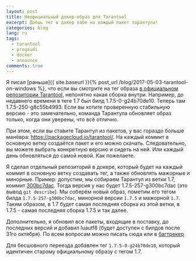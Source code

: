 ```yaml
---
layout: post
title: Неофициальный докер-образ для Tarantool
excerpt: Даёшь тег в докер хабе на каждый пакет тарантула!
categories: blog
lang: ru
tags:
  - tarantool
  - progaudi
  - docker
  - announce
comments: true
---
```


Я писал [раньше]{{ site.baseurl }}{% post_url /blog/2017-05-03-tarantool-on-windows %}, что если вы смотрите на тег образа [в официальном репозитории Tarantool](https://github.com/tarantool/docker/), непонятно какая сборка внутри. Например, до недавнего времени в теге 1.7 был билд 1.7.5-0-g24b70de10. Теперь там 1.7.5-250-g8c55b4993. Если вы хотите проверенную стабильную версию - это замечательно, команда Тарантула обновляет образ только, когда они уверены, что всё отлично.

При этом, если вы ставите Тарантул из пакетов, у вас гораздо больше манёвра: https://packagecloud.io/tarantool/. На каждый коммит в основную ветку создаётся пакет и его можно скачать. Следовательно, вы можете выбрать конкретную версию и сидеть на ней. Или каждый день обновляться до самой новой. Как пожелаете.

Я сделал отдельный репозиторий в докере, который будет на каждый коммит в основную ветку создавать тег, а также обновлять мажорные и минорные. Пример: допустим, мы собираем Тарантул из ветки 1.7, коммит [300bc7dac](https://github.com/tarantool/tarantool/commit/300bc7daccfc8ae3ace5a064ba190a7d3b9787be). Тогда версия у нас будет 1.7.5-257-g300bc7dac (это вывод `git describe`). Мы соберём новый образ, пометим его тегом билда `1.7.5-257-g300bc7dac`, минорной версии `1.7.5` и мажорной `1.7`. Таким образом, в 1.7 будет самая последняя сборка из этой ветки, в 1.7.5 - самая последняя сборка 1.7.5 и так далее.

Дополнительно, я обновил все пакеты, входящие в поставку, до последних версий и добавил luautf8 (будет доступен с билдов после 31го октября). По всем вопросам можно писать сюда или в [багтрекер](https://github.com/progaudi/tarantool-docker/issues)

Для бесшовного переезда добавлен тег `1.7.5-0-g24b70de10`, который идентичен старому официальному образу с тегом 1.7.